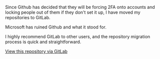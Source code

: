 Since Github has decided that they will be forcing 2FA onto accounts and locking people out of them if they don't set it up, I have moved my repositories to GitLab.

Microsoft has ruined Github and what it stood for.

I highly recommend GitLab to other users, and the repository migration process is quick and straightforward.

[View this repository via GitLab](https://gitlab.com/public-projects203535/Youtube-App)

